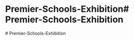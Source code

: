 # Premier-Schools-Exhibition#   P r e m i e r - S c h o o l s - E x h i b i t i o n  
 #   P r e m i e r - S c h o o l s - E x h i b i t i o n  
 